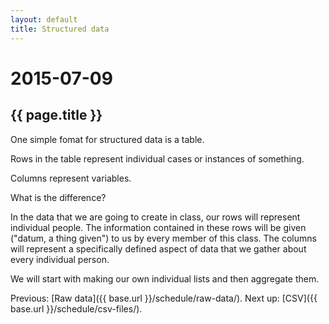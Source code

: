 ```yaml
---
layout: default
title: Structured data
---
```


# 2015-07-09
## {{ page.title }}

One simple fomat for structured data is a table. 

Rows in the table represent individual cases or instances of something. 

Columns represent variables. 

What is the difference? 

In the data that we are going to create in class, our rows will represent individual people. 
The information contained in these rows will be given ("datum, a thing given") to us by every member of this class. 
The columns will represent a specifically defined aspect of data that we gather about every individual person. 

We will start with making our own individual lists and then aggregate them. 

Previous: [Raw data]({{ base.url }}/schedule/raw-data/). Next up: [CSV]({{ base.url }}/schedule/csv-files/).
